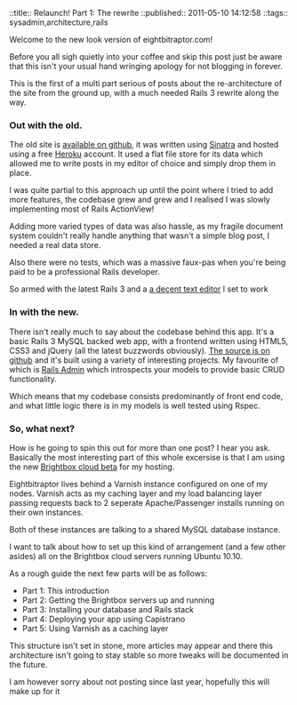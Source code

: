 ::title::     Relaunch! Part 1: The rewrite
::published::  2011-05-10 14:12:58
::tags::      sysadmin,architecture,rails

Welcome to the new look version of eightbitraptor.com!

Before you all sigh quietly into your coffee and skip this post just be aware that this isn't your usual hand wringing apology for not blogging in forever.

This is the first of a multi part serious of posts about the re-architecture of the site from the ground up, with a much needed Rails 3 rewrite along the way.

### Out with the old.

The old site is [available on github](http://github.com/eightbitraptor/eightbitraptor.com), it was written using [Sinatra](http://sinatrarb.com) and hosted using a free [Heroku](http://heroku.com) account. It used a flat file store for its data which allowed me to write posts in my editor of choice and simply drop them in place.

I was quite partial to this approach up until the point where I tried to
add more features, the codebase grew and grew and I realised I was
slowly implementing most of Rails ActionView!

Adding more varied types of data was also hassle, as my fragile document
system couldn't really handle anything that wasn't a simple blog post, I
needed a real data store.

Also there were no tests, which was a massive faux-pas when you're being
paid to be a professional Rails developer.

So armed with the latest Rails 3 and a [a decent text
editor](http://github.com/carlhuda/janus) I set to work

### In with the new.

There isn't really much to say about the codebase behind this app. It's
a basic Rails 3 MySQL backed web app, with a frontend written using
HTML5, CSS3 and jQuery (all the latest buzzwords obviously). [The
source is on github](http://github.com/eightbitraptor/ebr-rails) and
it's built using a variety of interesting projects. My favourite of
which is [Rails Admin](http://github.com/sferik/rails_admin) which
introspects your models to provide basic CRUD functionality.

Which means that my codebase consists predominantly of front end code,
and what little logic there is in my models is well tested using Rspec.

### So, what next?

How is he going to spin this out for more than one post? I hear you ask.
Basically the most interesting part of this whole excersise is that I am
using the new [Brightbox cloud beta](http://beta.brightbox.com/beta) for
my hosting.

Eightbitraptor lives behind a Varnish instance configured on one of my
nodes. Varnish acts as my caching layer and my load balancing layer
passing requests back to 2 seperate Apache/Passenger installs running on
their own instances.

Both of these instances are talking to a shared MySQL database instance.

I want to talk about how to set up this kind of arrangement (and a few
other asides) all on the Brightbox cloud servers running Ubuntu 10.10.

As a rough guide the next few parts will be as follows:

+ Part 1: This introduction
+ Part 2: Getting the Brightbox servers up and running
+ Part 3: Installing your database and Rails stack
+ Part 4: Deploying your app using Capistrano
+ Part 5: Using Varnish as a caching layer

This structure isn't set in stone, more articles may appear and there
this architecture isn't going to stay stable so more tweaks will be
documented in the future.

I am however sorry about not posting since last year, hopefully this
will make up for it


